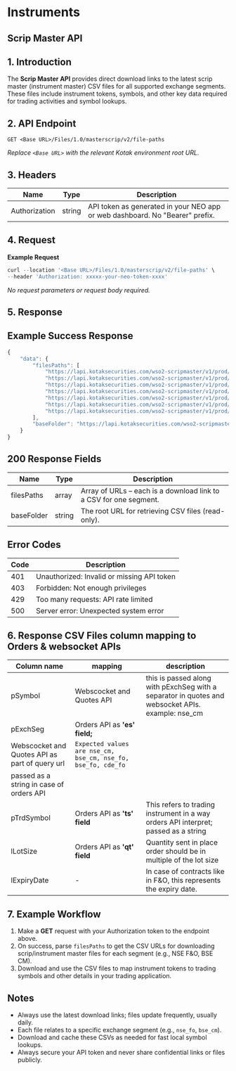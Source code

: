 # Instruments

## Scrip Master API

## 1. Introduction

The **Scrip Master API** provides direct download links to the latest scrip master (instrument master) CSV files for all supported exchange segments. These files include instrument tokens, symbols, and other key data required for trading activities and symbol lookups.

## 2. API Endpoint

`GET <Base URL>/Files/1.0/masterscrip/v2/file-paths`

*Replace `<Base URL>` with the relevant Kotak environment root URL.*

## 3. Headers

| Name | Type | Description |
| --- | --- | --- |
| Authorization | string | API token as generated in your NEO app or web dashboard. No "Bearer" prefix. |

## 4. Request

**Example Request**

```jsx
curl --location '<Base URL>/Files/1.0/masterscrip/v2/file-paths' \
--header 'Authorization: xxxxx-your-neo-token-xxxx'
```

*No request parameters or request body required.*

## 5. Response

## Example Success Response

```jsx
{
    "data": {
        "filesPaths": [
            "https://lapi.kotaksecurities.com/wso2-scripmaster/v1/prod/yyyy-mm-dd/transformed/cde_fo.csv",
            "https://lapi.kotaksecurities.com/wso2-scripmaster/v1/prod/yyyy-mm-dd/transformed/mcx_fo.csv",
            "https://lapi.kotaksecurities.com/wso2-scripmaster/v1/prod/yyyy-mm-dd/transformed/nse_fo.csv",
            "https://lapi.kotaksecurities.com/wso2-scripmaster/v1/prod/yyyy-mm-dd/transformed/bse_fo.csv",
            "https://lapi.kotaksecurities.com/wso2-scripmaster/v1/prod/yyyy-mm-dd/transformed/nse_com.csv",
            "https://lapi.kotaksecurities.com/wso2-scripmaster/v1/prod/yyyy-mm-dd/transformed-v1/bse_cm-v1.csv",
            "https://lapi.kotaksecurities.com/wso2-scripmaster/v1/prod/yyyy-mm-dd/transformed-v1/nse_cm-v1.csv"
        ],
        "baseFolder": "https://lapi.kotaksecurities.com/wso2-scripmaster/v1/prod"
    }
}
```

## 200 Response Fields

| Name | Type | Description |
| --- | --- | --- |
| filesPaths | array | Array of URLs – each is a download link to a CSV for one segment. |
| baseFolder | string | The root URL for retrieving CSV files (read-only). |

## Error Codes

| Code | Description |
| --- | --- |
| 401 | Unauthorized: Invalid or missing API token |
| 403 | Forbidden: Not enough privileges |
| 429 | Too many requests: API rate limited |
| 500 | Server error: Unexpected system error |

## 6. Response CSV Files column mapping to Orders & websocket APIs

| Column name | mapping | description |
| --- | --- | --- |
| pSymbol | Webscocket and Quotes API | this is passed along with pExchSeg with a separator in quotes and websocket APIs. example: nse_cm|11536&nse_cm|1594 |
| pExchSeg | Orders API as **'es'** **field;**
Webscocket and Quotes API as part of query url | `Expected values are nse_cm, bse_cm, nse_fo, bse_fo, cde_fo` 
passed as a string in case of orders API |
| pTrdSymbol | Orders API as **'ts' field** | This refers to trading instrument in a way orders API interpret; passed as a string |
| lLotSize | Orders API as **'qt' field** | Quantity sent in place order should be in multiple of the lot size  |
| lExpiryDate | - | In case of contracts like in F&O, this represents the expiry date.  |

## 7. Example Workflow

1. Make a **GET** request with your Authorization token to the endpoint above.
2. On success, parse `filesPaths` to get the CSV URLs for downloading scrip/instrument master files for each segment (e.g., NSE F&O, BSE CM).
3. Download and use the CSV files to map instrument tokens to trading symbols and other details in your trading application.

## Notes

- Always use the latest download links; files update frequently, usually daily.
- Each file relates to a specific exchange segment (e.g., `nse_fo`, `bse_cm`).
- Download and cache these CSVs as needed for fast local symbol lookups.
- Always secure your API token and never share confidential links or files publicly.
